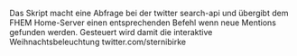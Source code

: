 Das Skript macht eine Abfrage bei der twitter search-api und übergibt dem FHEM Home-Server einen entsprechenden Befehl wenn neue Mentions gefunden werden. Gesteuert wird damit die interaktive Weihnachtsbeleuchtung twitter.com/sternibirke
